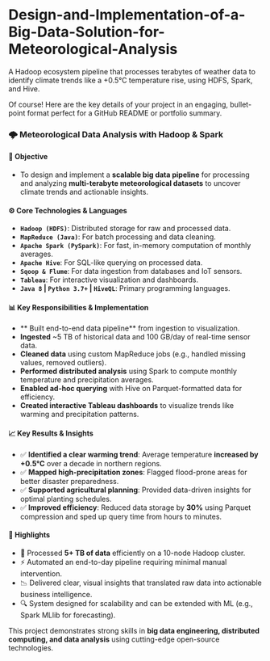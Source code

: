 # Design-and-Implementation-of-a-Big-Data-Solution-for-Meteorological-Analysis
A Hadoop ecosystem pipeline that processes terabytes of weather data to identify climate trends like a +0.5°C temperature rise, using HDFS, Spark, and Hive.

Of course! Here are the key details of your project in an engaging, bullet-point format perfect for a GitHub README or portfolio summary.

### **🌩️ Meteorological Data Analysis with Hadoop & Spark**

#### **🎯 Objective**
- To design and implement a **scalable big data pipeline** for processing and analyzing **multi-terabyte meteorological datasets** to uncover climate trends and actionable insights.

#### **⚙️ Core Technologies & Languages**
- **`Hadoop (HDFS)`**: Distributed storage for raw and processed data.
- **`MapReduce (Java)`**: For batch processing and data cleaning.
- **`Apache Spark (PySpark)`**: For fast, in-memory computation of monthly averages.
- **`Apache Hive`**: For SQL-like querying on processed data.
- **`Sqoop & Flume`**: For data ingestion from databases and IoT sensors.
- **`Tableau`**: For interactive visualization and dashboards.
- **`Java 8` | `Python 3.7+` | `HiveQL`**: Primary programming languages.

#### **📊 Key Responsibilities & Implementation**
- ** Built end-to-end data pipeline** from ingestion to visualization.
- **Ingested** ~5 TB of historical data and 100 GB/day of real-time sensor data.
- **Cleaned data** using custom MapReduce jobs (e.g., handled missing values, removed outliers).
- **Performed distributed analysis** using Spark to compute monthly temperature and precipitation averages.
- **Enabled ad-hoc querying** with Hive on Parquet-formatted data for efficiency.
- **Created interactive Tableau dashboards** to visualize trends like warming and precipitation patterns.

#### **📈 Key Results & Insights**
- ✅ **Identified a clear warming trend**: Average temperature **increased by +0.5°C** over a decade in northern regions.
- ✅ **Mapped high-precipitation zones**: Flagged flood-prone areas for better disaster preparedness.
- ✅ **Supported agricultural planning**: Provided data-driven insights for optimal planting schedules.
- ✅ **Improved efficiency**: Reduced data storage by **30%** using Parquet compression and sped up query time from hours to minutes.

#### **🌟 Highlights**
- 🚀 Processed **5+ TB of data** efficiently on a 10-node Hadoop cluster.
- ⚡ Automated an end-to-day pipeline requiring minimal manual intervention.
- 📉 Delivered clear, visual insights that translated raw data into actionable business intelligence.
- 🔍 System designed for scalability and can be extended with ML (e.g., Spark MLlib for forecasting).

This project demonstrates strong skills in **big data engineering, distributed computing, and data analysis** using cutting-edge open-source technologies.
